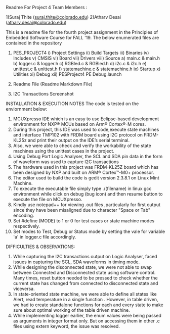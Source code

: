 Readme For Project 4 Team Members :

1)Suraj Thite (suraj.thite@colorado.edu)
2)Atharv Desai (atharv.desai@colorado.edu)

This is a readme file for the fourth project assignment in the Principles of Embedded Software Course for FALL '19. 
The below enumerated files are contained in the repository 
1) PES_PROJECT4 
i) Project Settings 
ii) Build Targets 
iii) Binaries 
iv) Includes 
v) CMSIS 
vi) Board 
vii) Drivers 
viii) Source a) main.c & main.h 
             b) logger.c & logger.h 
             c) RGBled.c & RGBled.h 
             d) i2c.c & i2c.h 
             e) unittest.c & unittest.h 
             f) statemachine.c & statemachine.h 
ix) Startup 
x) Utilities 
xi) Debug 
xii) PESProject4 PE Debug.launch

2) Readme File (Readme Markdown File)

3) I2C Transactions Screenshot

INSTALLATION & EXECUTION NOTES 
The code is tested on the enviornment below:

1. MCUXpresso IDE which is an easy to use Eclipse-based development environment for NXP® MCUs based on Arm® Cortex®-M cores.
2. During this project, this IDE was used to code,execute state machines and interface TMP102 with FRDM board using I2C protocol on FRDM-KL25z and print their output on the IDE’s serial terminal.
3. Also, we were able to check and verify the workability of the state machines using the unittest cases in the project.
4. Using Debug Port Logic Analyser, the SCL and SDA pin data in the form of  waveform was used to capture I2C transactions 
5. The hardware used in this project was FRDM-KL25Z board which has been designed by NXP and built on ARM® Cortex™-M0+ processor.
6. The editor used to build the code is gedit version 2.3.8.1 on Linux Mint Machine.
7. To execute the executable file simply type ./(filename) in linux gcc environment while click on debug (bug icon) and then resume button to execute the file on MCUXpresso.
8. Kindly use notepad++ for viewing .out files ,particularly for first output since they have been misaligned due to character "Space or Tab" encoding.
9. Set #define (MODE) to 1 or 0 for test cases or state machine modes  respectively.
10. Set modes to Test, Debug or Status mode by setting the vale for variable 'a'  in logger.c file accordingly.  

DIFFICULTIES & OBSERVATIONS:

1. While capturing the I2C transactions output on Logic Analyser, faced issues in capturing the SCL, SDA waveforms in timing mode.
2. While designing the disconnected state, we were not able to swap between Connected and Disconnected state using software control. Many times, reset button needed to be pressed to check whether the current state has changed from connected to disconnected state and viceversa.
3. In state-oriented state machine, we were able to define all states like Alert, read temperature in a single function . However, in table driven, we had to create standalone functions for each and every state to make sure about optimal working of the table driven machine.
4. While implementing logger earlier, the enum values were being passed as arguments in integer format only. But on accessing them in other .c files using extern keyword, the issue was resolved.